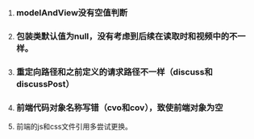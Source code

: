 1. ### modelAndView没有空值判断

2. ### 包装类默认值为null，没有考虑到后续在读取时和视频中的不一样。

3. ### 重定向路径和之前定义的请求路径不一样（discuss和discussPost）

4. ### 前端代码对象名称写错（cvo和cov），致使前端对象为空

5. 前端的js和css文件引用多尝试更换。